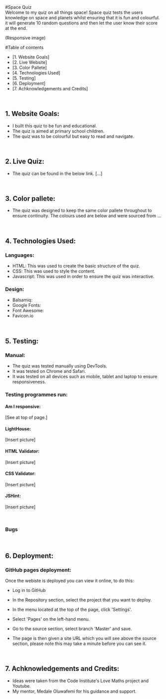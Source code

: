 #Space Quiz
<br>
Welcome to my quiz on all things space! Space quiz tests the users knowledge on space and planets whilst ensuring that it is fun and colourful. it will generate 10 random questions and then let the user know their score at the end.

(Responsive image)

#Table of contents

- [1. Website Goals]
- [2. Live Website]
- [3. Color Pallete]
- [4. Technologies Used]
- [5. Testing]
- [6. Deployment]
- [7. Achknowledgements and Credits]

<br>

## 1. Website Goals:

- I built this quiz to be fun and educational.
- The quiz is aimed at primary school children.
- The quiz was to be colourful but easy to read and navigate.

<br>

## 2. Live Quiz:

- The quiz can be found in the below link.
  [...]

  <br>

## 3. Color pallete:

- The quiz was designed to keep the same color pallete throughout to ensure continuity. The colours used are below and were sourced from ...

<br>

## 4. Technologies Used:

### Languages:

- HTML: This was used to create the basic structure of the quiz.
- CSS: This was used to style the content.
- Javascript: This was used in order to ensure the quiz was interactive.

### Design:

- Balsamiq:
- Google Fonts:
- Font Awesome:
- Favicon.io

<br>

## 5. Testing:

### Manual:

- The quiz was tested manually using DevTools.
- It was tested on Chrome and Safari.
- It was tested on all devices such as mobile, tablet and laptop to ensure responsiveness.

### Testing programmes run:

#### Am I responsive:

[See at top of page.]

#### LightHouse:

[Insert picture]

#### HTML Validator:

[Insert picture]

#### CSS Validator:

[Insert picture]

#### JSHint:

[Insert picture]

 <br>

### Bugs

 <br>

## 6. Deployment:

### GitHub pages deployment:

Once the webiste is deployed you can view it online, to do this:

- Log in to GitHub

- In the Repository section, select the project that you want to deploy.

- In the menu located at the top of the page, click 'Settings'.

- Select 'Pages' on the left-hand menu.

- Go to the source section, select branch 'Master' and save.

- The page is then given a site URL which you will see above the source section, please note this may take a minute before you can see it.

<br>

## 7. Achknowledgements and Credits:

- Ideas were taken from the Code Institute's Love Maths project and Youtube.
- My mentor, Medale Oluwafemi for his guidance and support.
